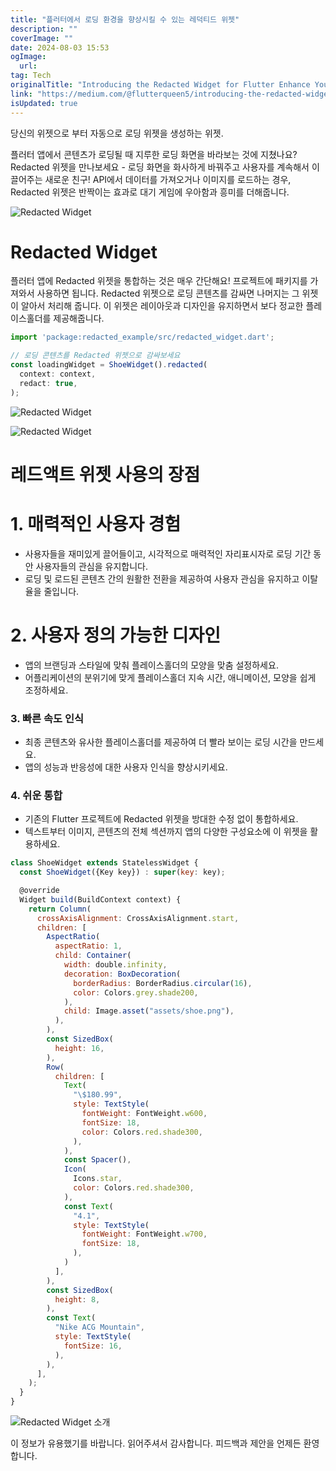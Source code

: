 ```yaml
---
title: "플러터에서 로딩 환경을 향상시킬 수 있는 레덕티드 위젯"
description: ""
coverImage: ""
date: 2024-08-03 15:53
ogImage:
  url:
tag: Tech
originalTitle: "Introducing the Redacted Widget for Flutter Enhance Your Loading Experience"
link: "https://medium.com/@flutterqueen5/introducing-the-redacted-widget-for-flutter-enhance-your-loading-experience-be5b6038cd6d"
isUpdated: true
---
```


당신의 위젯으로 부터 자동으로 로딩 위젯을 생성하는 위젯.

플러터 앱에서 콘텐츠가 로딩될 때 지루한 로딩 화면을 바라보는 것에 지쳤나요? Redacted 위젯을 만나보세요 - 로딩 화면을 화사하게 바꿔주고 사용자를 계속해서 이끌어주는 새로운 친구! API에서 데이터를 가져오거나 이미지를 로드하는 경우, Redacted 위젯은 반짝이는 효과로 대기 게임에 우아함과 흥미를 더해줍니다.

![Redacted Widget](/assets/img/IntroducingtheRedactedWidgetforFlutterEnhanceYourLoadingExperience_0.png)

# Redacted Widget

<!-- seedividend - 사각형 -->

<ins class="adsbygoogle"
     style="display:block"
     data-ad-client="ca-pub-4877378276818686"
     data-ad-slot="1898504329"
     data-ad-format="auto"
     data-full-width-responsive="true"></ins>

<script>
     (adsbygoogle = window.adsbygoogle || []).push({});
</script>

플러터 앱에 Redacted 위젯을 통합하는 것은 매우 간단해요! 프로젝트에 패키지를 가져와서 사용하면 됩니다. Redacted 위젯으로 로딩 콘텐츠를 감싸면 나머지는 그 위젯이 알아서 처리해 줍니다. 이 위젯은 레이아웃과 디자인을 유지하면서 보다 정교한 플레이스홀더를 제공해줍니다.

```js
import 'package:redacted_example/src/redacted_widget.dart';

// 로딩 콘텐츠를 Redacted 위젯으로 감싸보세요
const loadingWidget = ShoeWidget().redacted(
  context: context,
  redact: true,
);
```

![Redacted Widget](/assets/img/IntroducingtheRedactedWidgetforFlutterEnhanceYourLoadingExperience_1.png)

![Redacted Widget](https://miro.medium.com/v2/resize:fit:1200/1*EwZVQb8pRTss34ZQ39M3Bw.gif)

<!-- seedividend - 사각형 -->

<ins class="adsbygoogle"
     style="display:block"
     data-ad-client="ca-pub-4877378276818686"
     data-ad-slot="1898504329"
     data-ad-format="auto"
     data-full-width-responsive="true"></ins>

<script>
     (adsbygoogle = window.adsbygoogle || []).push({});
</script>

# 레드액트 위젯 사용의 장점

# 1. 매력적인 사용자 경험

- 사용자들을 재미있게 끌어들이고, 시각적으로 매력적인 자리표시자로 로딩 기간 동안 사용자들의 관심을 유지합니다.
- 로딩 및 로드된 콘텐츠 간의 원활한 전환을 제공하여 사용자 관심을 유지하고 이탈율을 줄입니다.

# 2. 사용자 정의 가능한 디자인

<!-- seedividend - 사각형 -->

<ins class="adsbygoogle"
     style="display:block"
     data-ad-client="ca-pub-4877378276818686"
     data-ad-slot="1898504329"
     data-ad-format="auto"
     data-full-width-responsive="true"></ins>

<script>
     (adsbygoogle = window.adsbygoogle || []).push({});
</script>

- 앱의 브랜딩과 스타일에 맞춰 플레이스홀더의 모양을 맞춤 설정하세요.
- 어플리케이션의 분위기에 맞게 플레이스홀더 지속 시간, 애니메이션, 모양을 쉽게 조정하세요.

### 3. 빠른 속도 인식

- 최종 콘텐츠와 유사한 플레이스홀더를 제공하여 더 빨라 보이는 로딩 시간을 만드세요.
- 앱의 성능과 반응성에 대한 사용자 인식을 향상시키세요.

### 4. 쉬운 통합

<!-- seedividend - 사각형 -->

<ins class="adsbygoogle"
     style="display:block"
     data-ad-client="ca-pub-4877378276818686"
     data-ad-slot="1898504329"
     data-ad-format="auto"
     data-full-width-responsive="true"></ins>

<script>
     (adsbygoogle = window.adsbygoogle || []).push({});
</script>

- 기존의 Flutter 프로젝트에 Redacted 위젯을 방대한 수정 없이 통합하세요.
- 텍스트부터 이미지, 콘텐츠의 전체 섹션까지 앱의 다양한 구성요소에 이 위젯을 활용하세요.

```js
class ShoeWidget extends StatelessWidget {
  const ShoeWidget({Key key}) : super(key: key);

  @override
  Widget build(BuildContext context) {
    return Column(
      crossAxisAlignment: CrossAxisAlignment.start,
      children: [
        AspectRatio(
          aspectRatio: 1,
          child: Container(
            width: double.infinity,
            decoration: BoxDecoration(
              borderRadius: BorderRadius.circular(16),
              color: Colors.grey.shade200,
            ),
            child: Image.asset("assets/shoe.png"),
          ),
        ),
        const SizedBox(
          height: 16,
        ),
        Row(
          children: [
            Text(
              "\$180.99",
              style: TextStyle(
                fontWeight: FontWeight.w600,
                fontSize: 18,
                color: Colors.red.shade300,
              ),
            ),
            const Spacer(),
            Icon(
              Icons.star,
              color: Colors.red.shade300,
            ),
            const Text(
              "4.1",
              style: TextStyle(
                fontWeight: FontWeight.w700,
                fontSize: 18,
              ),
            )
          ],
        ),
        const SizedBox(
          height: 8,
        ),
        const Text(
          "Nike ACG Mountain",
          style: TextStyle(
            fontSize: 16,
          ),
        ),
      ],
    );
  }
}
```

![Redacted Widget 소개](/assets/img/IntroducingtheRedactedWidgetforFlutterEnhanceYourLoadingExperience_3.png)

이 정보가 유용했기를 바랍니다. 읽어주셔서 감사합니다. 피드백과 제안을 언제든 환영합니다.

<!-- seedividend - 사각형 -->

<ins class="adsbygoogle"
     style="display:block"
     data-ad-client="ca-pub-4877378276818686"
     data-ad-slot="1898504329"
     data-ad-format="auto"
     data-full-width-responsive="true"></ins>

<script>
     (adsbygoogle = window.adsbygoogle || []).push({});
</script>
